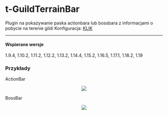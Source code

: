 # t-GuildTerrainBar

Plugin na pokazywanie paska actionbara lub bossbara z informacjami o pobycie na terenie gildi
Konfiguracja: <a href="https://pastebin.com/J6VJyd5n">KLIK</a>

---

#### Wspierane wersje
1.9.4, 1.10.2, 1.11.2, 1.12.2, 1.13.2, 1.14.4, 1.15.2, 1.16.5, 1.17.1, 1.18.2, 1.19

### Przykłady
ActionBar
<p align="center">
  <img src="https://i.imgur.com/3O4BxRR.png">
</p>
BossBar
<p align="center">
  <img src="https://i.imgur.com/6tqELcU.png">
</p>

